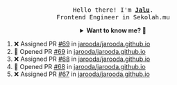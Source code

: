 <p align="center">
  <br />
  <samp>
    Hello there! I'm
    <b
      ><a
        rel="nofollow noopener noreferrer"
        target="_blank"
        href="https://jaluwibowo.id"
        >Jalu</a
      ></b
    >. <br />Frontend Engineer in Sekolah.mu<br />
  </samp>
</p>

<details align="center">
  <summary>
    <b>Want to know me? 🤔</b>
  </summary>
  <samp>
  <b><h2 style="color:#228B22"> 👇 L E T ' S &nbsp; G O 👇 </h2></b>

  <div style="display: flex; align-items: center;">
    <img src="https://raw.githubusercontent.com/jarooda/jarooda/main/assets/line-md--linkedin.svg" alt="linkedin logo">
    <a
      rel="nofollow noopener noreferrer"
      target="_blank"
      href="https://www.linkedin.com/in/jaluwibowoaji/">
      Jalu Wibowo Aji
    </a>
  </div>

  <div style="display: flex; align-items: center;">
    <img src="https://raw.githubusercontent.com/jarooda/jarooda/main/assets/line-md--twitter-x-alt.svg" alt="x logo">
    <a
      rel="nofollow noopener noreferrer"
      target="_blank"
      href="https://x.com/jaluwibowoaji">
      @jaluwibowo
    </a>
  </div>

  <div style="display: flex; align-items: center;">
    <img src="https://raw.githubusercontent.com/jarooda/jarooda/main/assets/line-md--email.svg" alt="email logo">
    <a
      rel="nofollow noopener noreferrer"
      target="_blank"
      href="https://www.jaluwibowo.id/#contactme">
      me@jaluwibowo.id
    </a>
  </div>
  </samp>
</details>

<!--START_SECTION:activity-->
1. ❌ Assigned PR [#69](undefined) in [jarooda/jarooda.github.io](https://github.com/jarooda/jarooda.github.io)
2. 💪 Opened PR [#69](undefined) in [jarooda/jarooda.github.io](https://github.com/jarooda/jarooda.github.io)
3. ❌ Assigned PR [#68](undefined) in [jarooda/jarooda.github.io](https://github.com/jarooda/jarooda.github.io)
4. 💪 Opened PR [#68](undefined) in [jarooda/jarooda.github.io](https://github.com/jarooda/jarooda.github.io)
5. ❌ Assigned PR [#67](undefined) in [jarooda/jarooda.github.io](https://github.com/jarooda/jarooda.github.io)
<!--END_SECTION:activity-->
